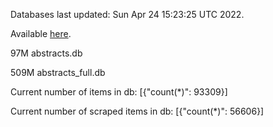 Databases last updated: Sun Apr 24 15:23:25 UTC 2022. 

Available [here](https://github.com/cbeauhilton/ash-db/releases).


97M	abstracts.db

509M	abstracts_full.db

Current number of items in db:
[{"count(*)": 93309}]

Current number of scraped items in db:
[{"count(*)": 56606}]
